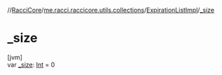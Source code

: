 //[RacciCore](../../../index.md)/[me.racci.raccicore.utils.collections](../index.md)/[ExpirationListImpl](index.md)/[_size](_size.md)

# _size

[jvm]\
var [_size](_size.md): [Int](https://kotlinlang.org/api/latest/jvm/stdlib/kotlin/-int/index.html) = 0
